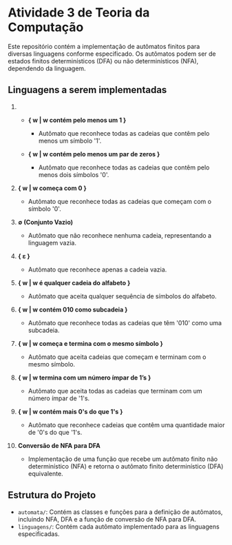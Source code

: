 # Atividade 3 de Teoria da Computação

Este repositório contém a implementação de autômatos finitos para diversas linguagens conforme especificado. Os
autômatos podem ser de estados finitos determinísticos (DFA) ou não determinísticos (NFA), dependendo da linguagem.

## Linguagens a serem implementadas

1.
    - **{ w | w contém pelo menos um 1 }**
        - Autômato que reconhece todas as cadeias que contêm pelo menos um símbolo '1'.

    - **{ w | w contém pelo menos um par de zeros }**
        - Autômato que reconhece todas as cadeias que contêm pelo menos dois símbolos '0'.

2. **{ w | w começa com 0 }**
    - Autômato que reconhece todas as cadeias que começam com o símbolo '0'.

3. **∅ (Conjunto Vazio)**
    - Autômato que não reconhece nenhuma cadeia, representando a linguagem vazia.

4. **{ ε }**
    - Autômato que reconhece apenas a cadeia vazia.

5. **{ w | w é qualquer cadeia do alfabeto }**
    - Autômato que aceita qualquer sequência de símbolos do alfabeto.

6. **{ w | w contém 010 como subcadeia }**
    - Autômato que reconhece todas as cadeias que têm '010' como uma subcadeia.

7. **{ w | w começa e termina com o mesmo símbolo }**
    - Autômato que aceita cadeias que começam e terminam com o mesmo símbolo.

8. **{ w | w termina com um número ímpar de 1’s }**
    - Autômato que aceita todas as cadeias que terminam com um número ímpar de '1's.

9. **{ w | w contém mais 0's do que 1's }**
    - Autômato que reconhece cadeias que contêm uma quantidade maior de '0's do que '1's.

10. **Conversão de NFA para DFA**
    - Implementação de uma função que recebe um autômato finito não determinístico (NFA) e retorna o autômato finito
      determinístico (DFA) equivalente.

## Estrutura do Projeto

- `automata/`: Contém as classes e funções para a definição de autômatos, incluindo NFA, DFA e a função de conversão de
  NFA para DFA.
- `linguagens/`: Contém cada autômato implementado para as linguagens especificadas.
